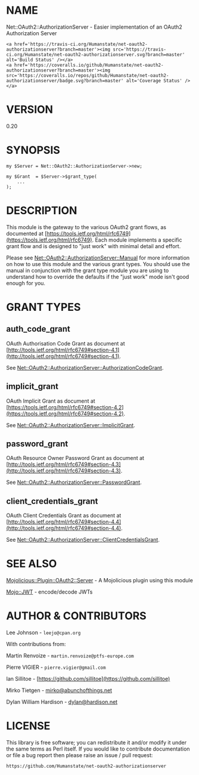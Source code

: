# NAME

Net::OAuth2::AuthorizationServer - Easier implementation of an OAuth2
Authorization Server

<div>

    <a href='https://travis-ci.org/Humanstate/net-oauth2-authorizationserver?branch=master'><img src='https://travis-ci.org/Humanstate/net-oauth2-authorizationserver.svg?branch=master' alt='Build Status' /></a>
    <a href='https://coveralls.io/github/Humanstate/net-oauth2-authorizationserver?branch=master'><img src='https://coveralls.io/repos/github/Humanstate/net-oauth2-authorizationserver/badge.svg?branch=master' alt='Coverage Status' /></a>
</div>

# VERSION

0.20

# SYNOPSIS

    my $Server = Net::OAuth2::AuthorizationServer->new;

    my $Grant  = $Server->$grant_type(
        ...
    );

# DESCRIPTION

This module is the gateway to the various OAuth2 grant flows, as documented
at [https://tools.ietf.org/html/rfc6749](https://tools.ietf.org/html/rfc6749). Each module implements a specific
grant flow and is designed to "just work" with minimal detail and effort.

Please see [Net::OAuth2::AuthorizationServer::Manual](https://metacpan.org/pod/Net::OAuth2::AuthorizationServer::Manual) for more information
on how to use this module and the various grant types. You should use the manual
in conjunction with the grant type module you are using to understand how to
override the defaults if the "just work" mode isn't good enough for you.

# GRANT TYPES

## auth\_code\_grant

OAuth Authorisation Code Grant as document at [http://tools.ietf.org/html/rfc6749#section-4.1](http://tools.ietf.org/html/rfc6749#section-4.1).

See [Net::OAuth2::AuthorizationServer::AuthorizationCodeGrant](https://metacpan.org/pod/Net::OAuth2::AuthorizationServer::AuthorizationCodeGrant).

## implicit\_grant

OAuth Implicit Grant as document at [https://tools.ietf.org/html/rfc6749#section-4.2](https://tools.ietf.org/html/rfc6749#section-4.2).

See [Net::OAuth2::AuthorizationServer::ImplicitGrant](https://metacpan.org/pod/Net::OAuth2::AuthorizationServer::ImplicitGrant).

## password\_grant

OAuth Resource Owner Password Grant as document at [http://tools.ietf.org/html/rfc6749#section-4.3](http://tools.ietf.org/html/rfc6749#section-4.3).

See [Net::OAuth2::AuthorizationServer::PasswordGrant](https://metacpan.org/pod/Net::OAuth2::AuthorizationServer::PasswordGrant).

## client\_credentials\_grant

OAuth Client Credentials Grant as document at [http://tools.ietf.org/html/rfc6749#section-4.4](http://tools.ietf.org/html/rfc6749#section-4.4).

See [Net::OAuth2::AuthorizationServer::ClientCredentialsGrant](https://metacpan.org/pod/Net::OAuth2::AuthorizationServer::ClientCredentialsGrant).

# SEE ALSO

[Mojolicious::Plugin::OAuth2::Server](https://metacpan.org/pod/Mojolicious::Plugin::OAuth2::Server) - A Mojolicious plugin using this module

[Mojo::JWT](https://metacpan.org/pod/Mojo::JWT) - encode/decode JWTs

# AUTHOR & CONTRIBUTORS

Lee Johnson - `leejo@cpan.org`

With contributions from:

Martin Renvoize - `martin.renvoize@ptfs-europe.com`

Pierre VIGIER - `pierre.vigier@gmail.com`

Ian Sillitoe - [https://github.com/sillitoe](https://github.com/sillitoe)

Mirko Tietgen - [mirko@abunchofthings.net](https://metacpan.org/pod/mirko@abunchofthings.net)

Dylan William Hardison - [dylan@hardison.net](https://metacpan.org/pod/dylan@hardison.net)

# LICENSE

This library is free software; you can redistribute it and/or modify it under
the same terms as Perl itself. If you would like to contribute documentation
or file a bug report then please raise an issue / pull request:

    https://github.com/Humanstate/net-oauth2-authorizationserver
